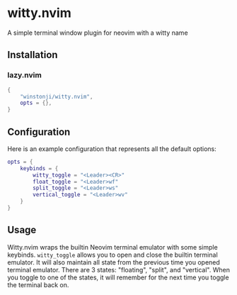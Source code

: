 # witty.nvim
A simple terminal window plugin for neovim with a witty name

## Installation

### lazy.nvim
```Lua
{
    "winstonji/witty.nvim",
    opts = {},
}
```

## Configuration
Here is an example configuration that represents all the default options:
```Lua
opts = {
    keybinds = {
        witty_toggle = "<Leader><CR>"
        float_toggle = "<Leader>wf"
        split_toggle = "<Leader>ws"
        vertical_toggle = "<Leader>wv"
    }
}
```

## Usage
Witty.nvim wraps the builtin Neovim terminal emulator with some simple keybinds. `witty_toggle` allows you to open and close the builtin terminal emulator. It will also maintain all state from the previous time you opened terminal emulator. There are 3 states: "floating", "split", and "vertical". When you toggle to one of the states, it will remember for the next time you toggle the terminal back on.

<!-- vim: set wrap: -->
